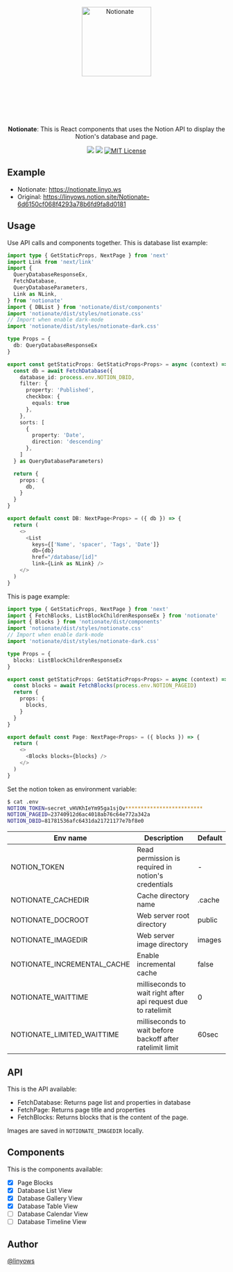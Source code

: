 <br><br><br><br><br>
<p align="center">
  <img alt="Notionate" src="https://github.com/linyows/notionate/blob/main/misc/notionate-icon.svg?raw=true" width="160">
</p>
<br><br><br><br><br>
<p align="center">
  <strong>Notionate</strong>: This is React components that uses the Notion API to display the Notion's database and page.
</p>

<p align="center">
  <a href="https://github.com/linyows/notionate/actions" title="actions"><img src="https://img.shields.io/github/actions/workflow/status/linyows/notionate/build.yml?branch=main&style=for-the-badge"></a>
  <a href="https://www.npmjs.com/package/notionate" title="npm"><img src="http://img.shields.io/npm/v/notionate.svg?style=for-the-badge"></a>
  <a href="https://github.com/linyows/notionate/blob/main/LICENSE"><img src="http://img.shields.io/badge/license-MIT-blue.svg?style=for-the-badge" alt="MIT License"></a>
</p>

Example
--

- Notionate: https://notionate.linyo.ws
- Original: https://linyows.notion.site/Notionate-6d6150cf068f4293a78b6fd9fa8d0181

Usage
--

Use API calls and components together. This is database list example:

```ts
import type { GetStaticProps, NextPage } from 'next'
import Link from 'next/link'
import {
  QueryDatabaseResponseEx,
  FetchDatabase,
  QueryDatabaseParameters,
  Link as NLink,
} from 'notionate'
import { DBList } from 'notionate/dist/components'
import 'notionate/dist/styles/notionate.css'
// Import when enable dark-mode
import 'notionate/dist/styles/notionate-dark.css'

type Props = {
  db: QueryDatabaseResponseEx
}

export const getStaticProps: GetStaticProps<Props> = async (context) => {
  const db = await FetchDatabase({
    database_id: process.env.NOTION_DBID,
    filter: {
      property: 'Published',
      checkbox: {
        equals: true
      },
    },
    sorts: [
      {
        property: 'Date',
        direction: 'descending'
      },
    ]
  } as QueryDatabaseParameters)

  return {
    props: {
      db,
    }
  }
}

export default const DB: NextPage<Props> = ({ db }) => {
  return (
    <>
      <List
        keys={['Name', 'spacer', 'Tags', 'Date']}
        db={db}
        href="/database/[id]"
        link={Link as NLink} />
    </>
  )
}
```

This is page example:

```ts
import type { GetStaticProps, NextPage } from 'next'
import { FetchBlocks, ListBlockChildrenResponseEx } from 'notionate'
import { Blocks } from 'notionate/dist/components'
import 'notionate/dist/styles/notionate.css'
// Import when enable dark-mode
import 'notionate/dist/styles/notionate-dark.css'

type Props = {
  blocks: ListBlockChildrenResponseEx
}

export const getStaticProps: GetStaticProps<Props> = async (context) => {
  const blocks = await FetchBlocks(process.env.NOTION_PAGEID)
  return {
    props: {
      blocks,
    }
  }
}

export default const Page: NextPage<Props> = ({ blocks }) => {
  return (
    <>
      <Blocks blocks={blocks} />
    </>
  )
}
```

Set the notion token as environment variable:

```sh
$ cat .env
NOTION_TOKEN=secret_vHVKhIeYm95ga1sjOv*************************
NOTION_PAGEID=23740912d6ac4018ab76c64e772a342a
NOTION_DBID=81781536afc6431da21721177e7bf8e0
```

Env name                    | Description                                                   | Default
---                         | ---                                                           | ---
NOTION_TOKEN                | Read permission is required in notion's credentials           | -
NOTIONATE_CACHEDIR          | Cache directory name                                          | .cache
NOTIONATE_DOCROOT           | Web server root directory                                     | public
NOTIONATE_IMAGEDIR          | Web server image directory                                    | images
NOTIONATE_INCREMENTAL_CACHE | Enable incremental cache                                      | false
NOTIONATE_WAITTIME          | milliseconds to wait right after api request due to ratelimit | 0
NOTIONATE_LIMITED_WAITTIME  | milliseconds to wait before backoff after ratelimit limit     | 60sec

API
--

This is the API available:

- FetchDatabase: Returns page list and properties in database
- FetchPage: Returns page title and properties
- FetchBlocks: Returns blocks that is the content of the page.

Images are saved in `NOTIONATE_IMAGEDIR` locally.

Components
--

This is the components available:

- [x] Page Blocks
- [x] Database List View
- [x] Database Gallery View
- [x] Database Table View
- [ ] Database Calendar View
- [ ] Database Timeline View

Author
--

[@linyows](https://github.com/linyows)
